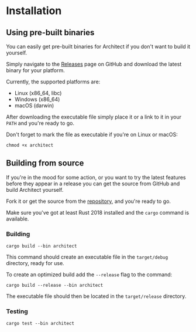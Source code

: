 # Installation

## Using pre-built binaries

You can easily get pre-built binaries for Architect if you don't want to build it yourself.

Simply navigate to the [Releases](https://github.com/v47-io/architect-rs/releases) page on GitHub and download 
the latest binary for your platform. 

Currently, the supported platforms are:
  
  - Linux (x86_64, libc)
  - Windows (x86_64)
  - macOS (darwin)

After downloading the executable file simply place it or a link to it in your `PATH` and you're ready to go.

Don't forget to mark the file as executable if you're on Linux or macOS:

```shell
chmod +x architect
```

## Building from source

If you're in the mood for some action, or you want to try the latest features before they appear in a release
you can get the source from GitHub and build Architect yourself.

Fork it or get the source from the [repository](https://github.com/v47-io/architect-rs), and you're ready to go.

Make sure you've got at least Rust 2018 installed and the `cargo` command is available.

### Building

```shell
cargo build --bin architect
```

This command should create an executable file in the `target/debug` directory, ready for use.

To create an optimized build add the `--release` flag to the command:

```shell
cargo build --release --bin architect
```

The executable file should then be located in the `target/release` directory.

### Testing

```shell
cargo test --bin architect
```
